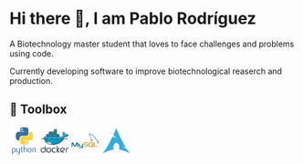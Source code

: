 # Hi there 👋, I am Pablo Rodríguez


A Biotechnology master student that loves to face challenges and problems using code.

Currently developing software to improve biotechnological reaserch and production.


## 🧰 Toolbox

<img src="https://github.com/devicons/devicon/blob/master/icons/python/python-original-wordmark.svg" alt="Python_logo" width="50" height="50" /> <img src="https://github.com/devicons/devicon/blob/master/icons/docker/docker-original-wordmark.svg" alt="Docker_logo" width="50" height="50" /> <img src="https://github.com/devicons/devicon/blob/master/icons/mysql/mysql-original-wordmark.svg" alt="my_sql_logo" width="50" height="50" /> <img src="./assets/arch_linux_logo.svg" alt="linux_logo" width="50" height="50" />


<!--
**PabloR-Git/PabloR-Git** is a ✨ _special_ ✨ repository because its `README.md` (this file) appears on your GitHub profile.

Here are some ideas to get you started:

- 🔭 I’m currently working on ...
- 🌱 I’m currently learning ...
- 👯 I’m looking to collaborate on ...
- 🤔 I’m looking for help with ...
- 💬 Ask me about ...
- 📫 How to reach me: ...
- 😄 Pronouns: ...
- ⚡ Fun fact: ...
-->
